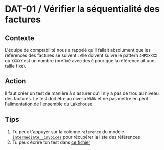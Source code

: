 # **DAT-01** / Vérifier la séquentialité des factures

## Contexte
L'équipe de comptabilité nous a rappelé qu'il fallait absolument que les références des factures se suivent : elle doivent suivre le pattern `JMPXXXXX` où `XXXXX` est un nombre (préfixé avec des `0` pour que la référence ait une taille fixe).


## Action
Il faut créer un test de manière à s'assurer qu'il n'y a pas de trou au niveau des factures. Le test doit être au niveau `WARN` et ne pas mettre en péril l'alimentation de l'ensemble du Lakehouse.


## Tips
1) Tu peux t'appuyer sur la colonne `reference` du modèle [`intermediate__invoices`](../../dbt/models/intermediate/intermediate__invoices.sql) pour récupérer la liste des références
2) Tu peux écrire ton test dans [ce fichier](../../dbt/tests/intermediate/intermediate__invoice_references_should_be_sequential.sql)


